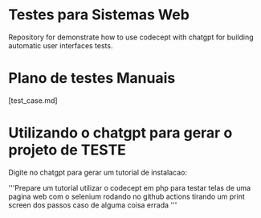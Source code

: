 # Testes para Sistemas Web
Repository for demonstrate how to use codecept with chatgpt for building automatic user interfaces tests. 

# Plano de testes Manuais

[test_case.md]

# Utilizando o chatgpt para gerar o projeto de TESTE

Digite no chatgpt para gerar um tutorial de instalacao:

'''Prepare um tutorial utilizar o codecept em php para testar telas de uma pagina web com o selenium rodando no github actions tirando um print screen dos passos caso de alguma coisa errada
'''
